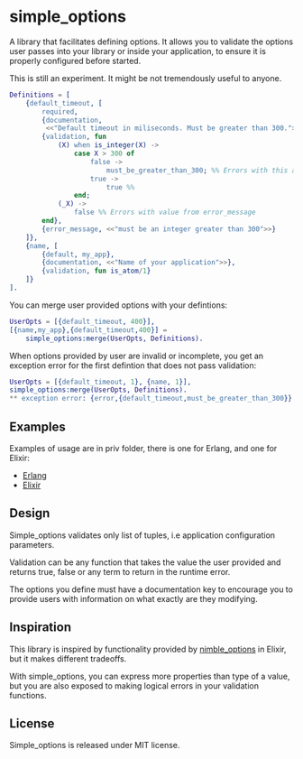 simple_options
=====

A library that facilitates defining options. It allows you to validate the
options user passes into your library or inside your application, to ensure
it is properly configured before started.

This is still an experiment. It might be not tremendously useful to anyone.

```erl
Definitions = [
    {default_timeout, [
        required,
        {documentation,
         <<"Default timeout in miliseconds. Must be greater than 300.">>},
        {validation, fun
            (X) when is_integer(X) ->
                case X > 300 of
                    false ->
                        must_be_greater_than_300; %% Errors with this atom
                    true ->
                        true %%
                end;
            (_X) ->
                false %% Errors with value from error_message
        end},
        {error_message, <<"must be an integer greater than 300">>}
    ]},
    {name, [
        {default, my_app},
        {documentation, <<"Name of your application">>},
        {validation, fun is_atom/1}
    ]}
].
```

You can merge user provided options with your defintions:

```erl
UserOpts = [{default_timeout, 400}],
[{name,my_app},{default_timeout,400}] =
    simple_options:merge(UserOpts, Definitions).
```

When options provided by user are invalid or incomplete, you get an exception
error for the first defintion that does not pass validation:

```erl
UserOpts = [{default_timeout, 1}, {name, 1}],
simple_options:merge(UserOpts, Definitions).
** exception error: {error,{default_timeout,must_be_greater_than_300}}
```

## Examples

Examples of usage are in priv folder, there is one for Erlang, and one
for Elixir:

* [Erlang](priv/simple_options_example.erl)
* [Elixir](priv/simple_options_example.ex)

## Design

Simple_options validates only list of tuples, i.e application configuration
parameters.

Validation can be any function that takes the value the user provided and
returns true, false or any term to return in the runtime error.

The options you define must have a documentation key to encourage you to
provide users with information on what exactly are they modifying.

## Inspiration

This library is inspired by functionality provided by
[nimble_options](https://github.com/dashbitco/nimble_options) in Elixir,
but it makes different tradeoffs.

With simple_options, you can express more properties than type of a value,
but you are also exposed to making logical errors in your validation functions.

## License

Simple_options is released under MIT license.
